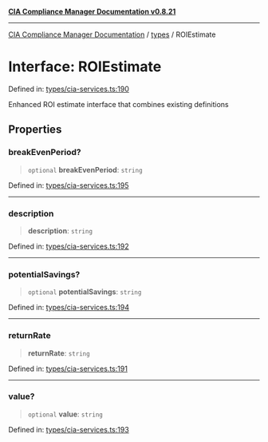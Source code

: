 [**CIA Compliance Manager Documentation v0.8.21**](../../README.md)

***

[CIA Compliance Manager Documentation](../../modules.md) / [types](../README.md) / ROIEstimate

# Interface: ROIEstimate

Defined in: [types/cia-services.ts:190](https://github.com/Hack23/cia-compliance-manager/blob/689e67e40bb6afe811128d672a0d7dd5fcbdaea5/src/types/cia-services.ts#L190)

Enhanced ROI estimate interface that combines existing definitions

## Properties

### breakEvenPeriod?

> `optional` **breakEvenPeriod**: `string`

Defined in: [types/cia-services.ts:195](https://github.com/Hack23/cia-compliance-manager/blob/689e67e40bb6afe811128d672a0d7dd5fcbdaea5/src/types/cia-services.ts#L195)

***

### description

> **description**: `string`

Defined in: [types/cia-services.ts:192](https://github.com/Hack23/cia-compliance-manager/blob/689e67e40bb6afe811128d672a0d7dd5fcbdaea5/src/types/cia-services.ts#L192)

***

### potentialSavings?

> `optional` **potentialSavings**: `string`

Defined in: [types/cia-services.ts:194](https://github.com/Hack23/cia-compliance-manager/blob/689e67e40bb6afe811128d672a0d7dd5fcbdaea5/src/types/cia-services.ts#L194)

***

### returnRate

> **returnRate**: `string`

Defined in: [types/cia-services.ts:191](https://github.com/Hack23/cia-compliance-manager/blob/689e67e40bb6afe811128d672a0d7dd5fcbdaea5/src/types/cia-services.ts#L191)

***

### value?

> `optional` **value**: `string`

Defined in: [types/cia-services.ts:193](https://github.com/Hack23/cia-compliance-manager/blob/689e67e40bb6afe811128d672a0d7dd5fcbdaea5/src/types/cia-services.ts#L193)
